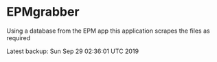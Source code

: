 # EPMgrabber
Using a database from the EPM app this application scrapes the files as required


Latest backup: Sun Sep 29 02:36:01 UTC 2019
